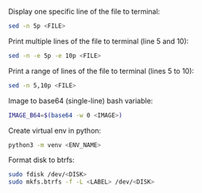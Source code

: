 Display one specific line of the file to terminal:

```bash
sed -n 5p <FILE>
```

Print multiple lines of the file to terminal (line 5 and 10):

```bash
sed -n -e 5p -e 10p <FILE>
```

Print a range of lines of the file to terminal (lines 5 to 10):

```bash
sed -n 5,10p <FILE>
```

Image to base64 (single-line) bash variable:

```bash
IMAGE_B64=$(base64 -w 0 <IMAGE>)
```

Create virtual env in python:

```bash
python3 -m venv <ENV_NAME>
```

Format disk to btrfs:

```bash
sudo fdisk /dev/<DISK>
sudo mkfs.btrfs -f -L <LABEL> /dev/<DISK>
```
